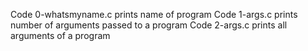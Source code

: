 Code 0-whatsmyname.c prints name of program
Code 1-args.c prints number of arguments passed to a program
Code 2-args.c prints all arguments of a program
